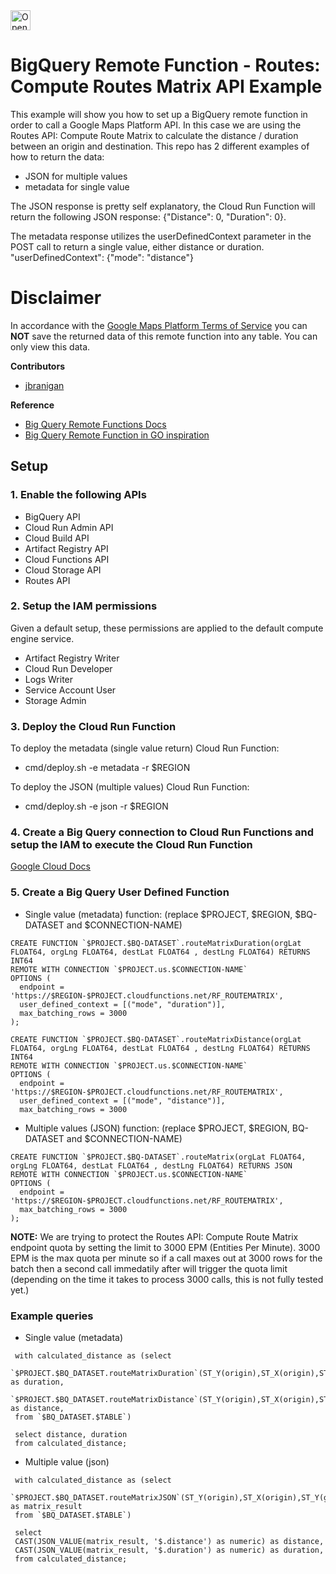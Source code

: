 <a href="https://idx.google.com/import?url=https://github.com/shaunmitchellve/gmp-examples">
  <img
    height="32"
    alt="Open in IDX"
    src="https://cdn.idx.dev/btn/open_dark_32.svg">
</a>

# BigQuery Remote Function - Routes: Compute Routes Matrix API Example

This example will show you how to set up a BigQuery remote function in order to call a Google Maps Platform API. In this case we are using the 
Routes API: Compute Route Matrix to calculate the distance / duration between an origin and destination. This repo has 2 different examples of how to return the data:

- JSON for multiple values
- metadata for single value

The JSON response is pretty self explanatory, the Cloud Run Function will return the following JSON response: {"Distance": 0, "Duration": 0}.

The metadata response utilizes the userDefinedContext parameter in the POST call to return a single value, either distance or duration. "userDefinedContext": {"mode": "distance"}

# Disclaimer

In accordance with the [Google Maps Platform Terms of Service](https://cloud.google.com/maps-platform/terms/maps-service-terms?hl=en) you can **NOT** save the returned data of this remote function into any
table. You can only view this data.

**Contributors**

- [jbranigan](https://github.com/jbranigan)

**Reference**

- [Big Query Remote Functions Docs](https://cloud.google.com/bigquery/docs/remote-functions)
- [Big Query Remote Function in GO inspiration](https://github.com/salrashid123/bq_cloud_function_golang)

## Setup

### 1. Enable the following APIs

- BigQuery API
- Cloud Run Admin API
- Cloud Build API
- Artifact Registry API
- Cloud Functions API
- Cloud Storage API
- Routes API

### 2. Setup the IAM permissions

Given a default setup, these permissions are applied to the default compute engine service.

- Artifact Registry Writer
- Cloud Run Developer
- Logs Writer
- Service Account User
- Storage Admin

### 3. Deploy the Cloud Run Function

To deploy the metadata (single value return) Cloud Run Function:

- cmd/deploy.sh -e metadata -r $REGION

To deploy the JSON (multiple values) Cloud Run Function:

- cmd/deploy.sh -e json -r $REGION

### 4. Create a Big Query connection to Cloud Run Functions and setup the IAM to execute the Cloud Run Function

[Google Cloud Docs](https://cloud.google.com/bigquery/docs/remote-functions#create_a_connection)

### 5. Create a Big Query User Defined Function

- Single value (metadata) function: (replace $PROJECT, $REGION, $BQ-DATASET and $CONNECTION-NAME)

```
CREATE FUNCTION `$PROJECT.$BQ-DATASET`.routeMatrixDuration(orgLat FLOAT64, orgLng FLOAT64, destLat FLOAT64 , destLng FLOAT64) RETURNS INT64
REMOTE WITH CONNECTION `$PROJECT.us.$CONNECTION-NAME`
OPTIONS (
  endpoint = 'https://$REGION-$PROJECT.cloudfunctions.net/RF_ROUTEMATRIX',
  user_defined_context = [("mode", "duration")],
  max_batching_rows = 3000
);

CREATE FUNCTION `$PROJECT.$BQ-DATASET`.routeMatrixDistance(orgLat FLOAT64, orgLng FLOAT64, destLat FLOAT64 , destLng FLOAT64) RETURNS INT64
REMOTE WITH CONNECTION `$PROJECT.us.$CONNECTION-NAME`
OPTIONS (
  endpoint = 'https://$REGION-$PROJECT.cloudfunctions.net/RF_ROUTEMATRIX',
  user_defined_context = [("mode", "distance")],
  max_batching_rows = 3000
```

- Multiple values (JSON) function: (replace $PROJECT, $REGION, BQ-DATASET and $CONNECTION-NAME)

```
CREATE FUNCTION `$PROJECT.$BQ-DATASET`.routeMatrix(orgLat FLOAT64, orgLng FLOAT64, destLat FLOAT64 , destLng FLOAT64) RETURNS JSON
REMOTE WITH CONNECTION `$PROJECT.us.$CONNECTION-NAME`
OPTIONS (
  endpoint = 'https://$REGION-$PROJECT.cloudfunctions.net/RF_ROUTEMATRIX',
  max_batching_rows = 3000
);
```
**NOTE:** We are trying to protect the Routes API: Compute Route Matrix endpoint quota by setting the limit to 3000 EPM (Entities Per Minute). 3000 EPM is the max quota per minute so if a call maxes out at 3000 rows for the batch then a second call immedatily after will trigger the quota limit (depending on the time it takes to process 3000 calls, this is not fully tested yet.)

### Example queries

- Single value (metadata)

```
 with calculated_distance as (select
 `$PROJECT.$BQ_DATASET.routeMatrixDuration`(ST_Y(origin),ST_X(origin),ST_Y(geom),ST_X(geom)) as duration,
 `$PROJECT.$BQ_DATASET.routeMatrixDistance`(ST_Y(origin),ST_X(origin),ST_Y(geom),ST_X(geom)) as distance,
 from `$BQ_DATASET.$TABLE`)

 select distance, duration
 from calculated_distance;
```

- Multiple value (json)

```
 with calculated_distance as (select
 `$PROJECT.$BQ_DATASET.routeMatrixJSON`(ST_Y(origin),ST_X(origin),ST_Y(geom),ST_X(geom)) as matrix_result
 from `$BQ_DATASET.$TABLE`)

 select
 CAST(JSON_VALUE(matrix_result, '$.distance') as numeric) as distance,
 CAST(JSON_VALUE(matrix_result, '$.duration') as numeric) as duration,
 from calculated_distance;
```